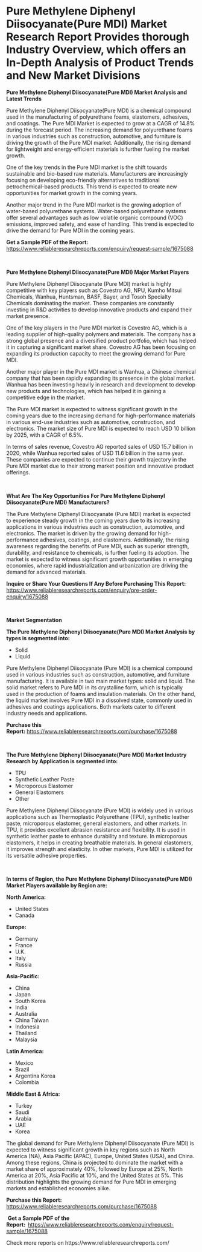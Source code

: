 <p><h1>Pure Methylene Diphenyl Diisocyanate(Pure MDI) Market Research Report Provides thorough Industry Overview, which offers an In-Depth Analysis of Product Trends and New Market Divisions</h1></p><p><strong>Pure Methylene Diphenyl Diisocyanate(Pure MDI) Market Analysis and Latest Trends</strong></p>
<p><p>Pure Methylene Diphenyl Diisocyanate(Pure MDI) is a chemical compound used in the manufacturing of polyurethane foams, elastomers, adhesives, and coatings. The Pure MDI Market is expected to grow at a CAGR of 14.8% during the forecast period. The increasing demand for polyurethane foams in various industries such as construction, automotive, and furniture is driving the growth of the Pure MDI market. Additionally, the rising demand for lightweight and energy-efficient materials is further fueling the market growth.</p><p>One of the key trends in the Pure MDI market is the shift towards sustainable and bio-based raw materials. Manufacturers are increasingly focusing on developing eco-friendly alternatives to traditional petrochemical-based products. This trend is expected to create new opportunities for market growth in the coming years.</p><p>Another major trend in the Pure MDI market is the growing adoption of water-based polyurethane systems. Water-based polyurethane systems offer several advantages such as low volatile organic compound (VOC) emissions, improved safety, and ease of handling. This trend is expected to drive the demand for Pure MDI in the coming years.</p></p>
<p><strong>Get a Sample PDF of the Report:&nbsp;</strong> <a href="https://www.reliableresearchreports.com/enquiry/request-sample/1675088">https://www.reliableresearchreports.com/enquiry/request-sample/1675088</a></p>
<p>&nbsp;</p>
<p><strong>Pure Methylene Diphenyl Diisocyanate(Pure MDI) Major Market Players</strong></p>
<p><p>Pure Methylene Diphenyl Diisocyanate (Pure MDI) market is highly competitive with key players such as Covestro AG, NPU, Kumho Mitsui Chemicals, Wanhua, Huntsman, BASF, Bayer, and Tosoh Specialty Chemicals dominating the market. These companies are constantly investing in R&D activities to develop innovative products and expand their market presence.</p><p>One of the key players in the Pure MDI market is Covestro AG, which is a leading supplier of high-quality polymers and materials. The company has a strong global presence and a diversified product portfolio, which has helped it in capturing a significant market share. Covestro AG has been focusing on expanding its production capacity to meet the growing demand for Pure MDI.</p><p>Another major player in the Pure MDI market is Wanhua, a Chinese chemical company that has been rapidly expanding its presence in the global market. Wanhua has been investing heavily in research and development to develop new products and technologies, which has helped it in gaining a competitive edge in the market.</p><p>The Pure MDI market is expected to witness significant growth in the coming years due to the increasing demand for high-performance materials in various end-use industries such as automotive, construction, and electronics. The market size of Pure MDI is expected to reach USD 10 billion by 2025, with a CAGR of 6.5%.</p><p>In terms of sales revenue, Covestro AG reported sales of USD 15.7 billion in 2020, while Wanhua reported sales of USD 11.6 billion in the same year. These companies are expected to continue their growth trajectory in the Pure MDI market due to their strong market position and innovative product offerings.</p></p>
<p>&nbsp;</p>
<p><strong>What Are The Key Opportunities For Pure Methylene Diphenyl Diisocyanate(Pure MDI) Manufacturers?</strong></p>
<p><p>The Pure Methylene Diphenyl Diisocyanate (Pure MDI) market is expected to experience steady growth in the coming years due to its increasing applications in various industries such as construction, automotive, and electronics. The market is driven by the growing demand for high-performance adhesives, coatings, and elastomers. Additionally, the rising awareness regarding the benefits of Pure MDI, such as superior strength, durability, and resistance to chemicals, is further fueling its adoption. The market is expected to witness significant growth opportunities in emerging economies, where rapid industrialization and urbanization are driving the demand for advanced materials.</p></p>
<p><strong>Inquire or Share Your Questions If Any Before Purchasing This Report:</strong> <a href="https://www.reliableresearchreports.com/enquiry/pre-order-enquiry/1675088">https://www.reliableresearchreports.com/enquiry/pre-order-enquiry/1675088</a></p>
<p>&nbsp;</p>
<p><strong>Market Segmentation</strong></p>
<p><strong>The Pure Methylene Diphenyl Diisocyanate(Pure MDI) Market Analysis by types is segmented into:</strong></p>
<p><ul><li>Solid</li><li>Liquid</li></ul></p>
<p><p>Pure Methylene Diphenyl Diisocyanate (Pure MDI) is a chemical compound used in various industries such as construction, automotive, and furniture manufacturing. It is available in two main market types: solid and liquid. The solid market refers to Pure MDI in its crystalline form, which is typically used in the production of foams and insulation materials. On the other hand, the liquid market involves Pure MDI in a dissolved state, commonly used in adhesives and coatings applications. Both markets cater to different industry needs and applications.</p></p>
<p><strong>Purchase this Report:&nbsp;</strong><a href="https://www.reliableresearchreports.com/purchase/1675088">https://www.reliableresearchreports.com/purchase/1675088</a></p>
<p>&nbsp;</p>
<p><strong>The Pure Methylene Diphenyl Diisocyanate(Pure MDI) Market Industry Research by Application is segmented into:</strong></p>
<p><ul><li>TPU</li><li>Synthetic Leather Paste</li><li>Microporous Elastomer</li><li>General Elastomers</li><li>Other</li></ul></p>
<p><p>Pure Methylene Diphenyl Diisocyanate (Pure MDI) is widely used in various applications such as Thermoplastic Polyurethane (TPU), synthetic leather paste, microporous elastomer, general elastomers, and other markets. In TPU, it provides excellent abrasion resistance and flexibility. It is used in synthetic leather paste to enhance durability and texture. In microporous elastomers, it helps in creating breathable materials. In general elastomers, it improves strength and elasticity. In other markets, Pure MDI is utilized for its versatile adhesive properties.</p></p>
<p>&nbsp;</p>
<p><strong>In terms of Region, the Pure Methylene Diphenyl Diisocyanate(Pure MDI) Market Players available by Region are:</strong></p>
<p>
    <p> <strong> North America: </strong>
        <ul>
            <li>United States</li>
            <li>Canada</li>
        </ul>
        </p> 
    <p> <strong> Europe: </strong>
        <ul>
            <li>Germany</li>
            <li>France</li>
            <li>U.K.</li>
            <li>Italy</li>
            <li>Russia</li>
        </ul>
        </p> 
    <p> <strong> Asia-Pacific: </strong>
        <ul>
            <li>China</li>
            <li>Japan</li>
            <li>South Korea</li>
            <li>India</li>
            <li>Australia</li>
            <li>China Taiwan</li>
            <li>Indonesia</li>
            <li>Thailand</li>
            <li>Malaysia</li>
        </ul>
        </p> 
    <p> <strong> Latin America: </strong>
        <ul>
            <li>Mexico</li>
            <li>Brazil</li>
            <li>Argentina Korea</li>
            <li>Colombia</li>
        </ul>
        </p> 
    <p> <strong> Middle East & Africa: </strong>
        <ul>
            <li>Turkey</li>
            <li>Saudi</li>
            <li>Arabia</li>
            <li>UAE</li>
            <li>Korea</li>
        </ul>
    </p>
    </p>
<p><p>The global demand for Pure Methylene Diphenyl Diisocyanate (Pure MDI) is expected to witness significant growth in key regions such as North America (NA), Asia Pacific (APAC), Europe, United States (USA), and China. Among these regions, China is projected to dominate the market with a market share of approximately 40%, followed by Europe at 25%, North America at 20%, Asia Pacific at 10%, and the United States at 5%. This distribution highlights the growing demand for Pure MDI in emerging markets and established economies alike.</p></p>
<p><strong>Purchase this Report: </strong><a href="https://www.reliableresearchreports.com/purchase/1675088">https://www.reliableresearchreports.com/purchase/1675088</a></p>
<p>&nbsp;<strong>Get a Sample PDF of the Report:&nbsp;&nbsp;</strong><a href="https://www.reliableresearchreports.com/enquiry/request-sample/1675088">https://www.reliableresearchreports.com/enquiry/request-sample/1675088</a></p>
<p><strong></strong></p>
<p>Check more reports on https://www.reliableresearchreports.com/</p>
